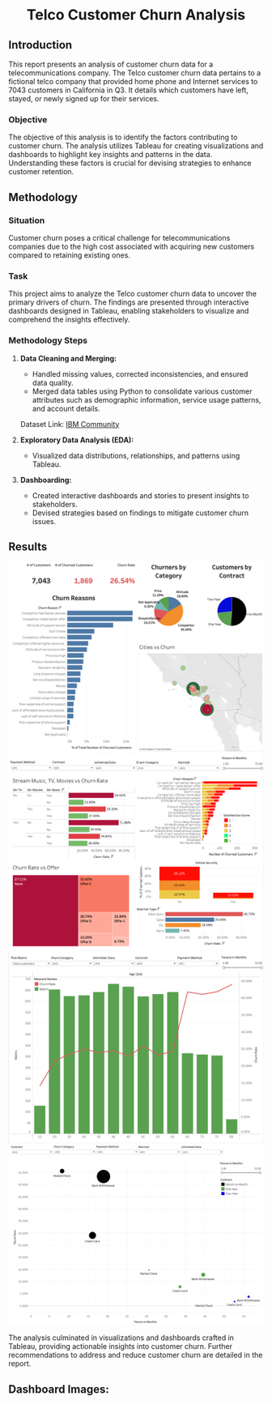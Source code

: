 # <center> Telco Customer Churn Analysis

## Introduction

This report presents an analysis of customer churn data for a telecommunications company. The Telco customer churn data pertains to a fictional telco company that provided home phone and Internet services to 7043 customers in California in Q3. It details which customers have left, stayed, or newly signed up for their services.

### Objective

The objective of this analysis is to identify the factors contributing to customer churn. The analysis utilizes Tableau for creating visualizations and dashboards to highlight key insights and patterns in the data. Understanding these factors is crucial for devising strategies to enhance customer retention.

## Methodology

### Situation

Customer churn poses a critical challenge for telecommunications companies due to the high cost associated with acquiring new customers compared to retaining existing ones.

### Task

This project aims to analyze the Telco customer churn data to uncover the primary drivers of churn. The findings are presented through interactive dashboards designed in Tableau, enabling stakeholders to visualize and comprehend the insights effectively.

### Methodology Steps

1. **Data Cleaning and Merging:**
   - Handled missing values, corrected inconsistencies, and ensured data quality.
   - Merged data tables using Python to consolidate various customer attributes such as demographic information, service usage patterns, and account details.

   Dataset Link: [IBM Community](https://community.ibm.com/community/user/businessanalytics/blogs/steven-macko/2019/07/11/telco-customer-churn-1113)

2. **Exploratory Data Analysis (EDA):**
   - Visualized data distributions, relationships, and patterns using Tableau.

3. **Dashboarding:**
   - Created interactive dashboards and stories to present insights to stakeholders.
   - Devised strategies based on findings to mitigate customer churn issues.

## Results

<img src="dashboard snap 1.png">
<img src="dashboard snap 2.png">
<img src="dashboard snap 3.png">
<img src="dashboard snap 4.png">

The analysis culminated in visualizations and dashboards crafted in Tableau, providing actionable insights into customer churn. Further recommendations to address and reduce customer churn are detailed in the report.

## Dashboard Images:


